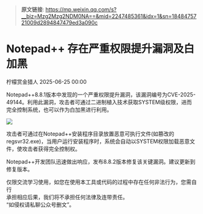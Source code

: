 > **原文链接**: https://mp.weixin.qq.com/s?__biz=Mzg2Mzg2NDM0NA==&mid=2247485361&idx=1&sn=1848475721009d2894847479ed3a090c

#  Notepad++ 存在严重权限提升漏洞及白加黑  
 柠檬赏金猎人   2025-06-25 00:00  
  
Notepad++8.8.1版本中发现的一个严重权限提升漏洞，该漏洞编号为CVE-2025-49144。利用此漏洞，攻击者可通过二进制植入技术获取SYSTEM级权限，进而完全控制系统，也可以作为白加黑进行利用。  
  
  
![](https://mmbiz.qpic.cn/sz_mmbiz_png/OkRKg4J9smVZql0hkh4YOfC305Y2YFE9bCWePfOY8hLVDOcWHgP5ohRiaXibGXZInb7Jt3pNQTqqkDOPEfNtkZIQ/640?wx_fmt=png "")  
  
  
攻击者可通过在Notepad++安装程序目录放置恶意可执行文件(如篡改的regsvr32.exe)，当用户运行安装程序时，系统会自动以SYSTEM权限加载恶意文件，使攻击者获得完全控制权。  
  
  
Notepad++开发团队迅速做出响应，发布8.8.2版本修复该关键漏洞。建议更新到修复版本。  
  
  
仅限交流学习使用，如您在使用本工具或代码的过程中存在任何非法行为，您需自行  
承担相应后果，我们将不承担任何法律及连带责任。  
“如侵权请私聊公众号删文”。  
  
  
  
  
